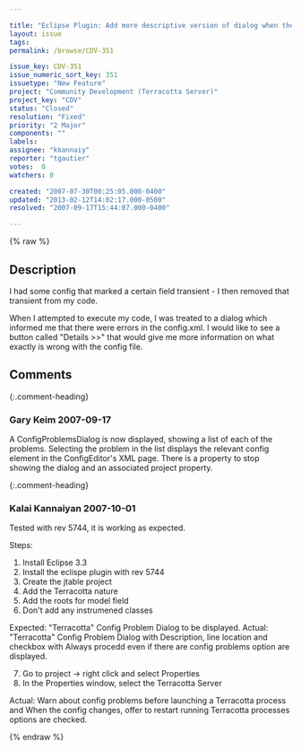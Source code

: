 ```yaml
---

title: "Eclipse Plugin: Add more descriptive version of dialog when the config file has errors?"
layout: issue
tags: 
permalink: /browse/CDV-351

issue_key: CDV-351
issue_numeric_sort_key: 351
issuetype: "New Feature"
project: "Community Development (Terracotta Server)"
project_key: "CDV"
status: "Closed"
resolution: "Fixed"
priority: "2 Major"
components: ""
labels: 
assignee: "kkannaiy"
reporter: "tgautier"
votes:  0
watchers: 0

created: "2007-07-30T00:25:05.000-0400"
updated: "2013-02-12T14:02:17.000-0500"
resolved: "2007-09-17T15:44:07.000-0400"

---
```




{% raw %}



## Description

<div markdown="1" class="description">

I had some config that marked a certain field transient - I then removed that transient from my code.

When I attempted to execute my code, I was treated to a dialog which informed me that there were errors in the config.xml.  I would like to see a button called "Details >>" that would give me more information on what exactly is wrong with the config file.



</div>

## Comments


{:.comment-heading}
### **Gary Keim** <span class="date">2007-09-17</span>

<div markdown="1" class="comment">

A ConfigProblemsDialog is now displayed, showing a list of each of the problems. Selecting the problem in the list displays the relevant config element in the ConfigEditor's XML page. There is a property to stop showing the dialog and an associated project property.


</div>


{:.comment-heading}
### **Kalai Kannaiyan** <span class="date">2007-10-01</span>

<div markdown="1" class="comment">

Tested with rev 5744, it is working as expected.

Steps:
1. Install Eclipse 3.3
2. Install the eclispe plugin with rev 5744
3. Create the jtable project
4. Add the Terracotta nature
5. Add the roots for model field
6. Don't add any instrumened classes

Expected: "Terracotta" Config Problem Dialog to be displayed.
Actual: "Terracotta" Config Problem Dialog  with Description, line location and  checkbox with Always procedd even if there are config problems option are displayed.

7. Go to project -> right click and select Properties 
8. In the Properties window, select the Terracotta Server

Actual: Warn about config problems before launching a Terracotta process and When the config changes, offer to restart running Terracotta processes options are checked.




</div>



{% endraw %}
